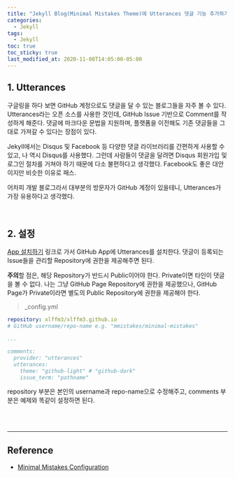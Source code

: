 ```yaml
---
title: "Jekyll Blog(Minimal Mistakes Theme)에 Utterances 댓글 기능 추가하기"
categories:
  - Jekyll
tags:
  - Jekyll
toc: true
toc_sticky: true
last_modified_at: 2020-11-08T14:05:00-05:00
---
```


## 1. Utterances

구글링을 하다 보면 GitHub 계정으로도 댓글을 달 수 있는 블로그들을 자주 볼 수 있다. Utterances라는 오픈 소스를 사용한 것인데, GitHub Issue 기반으로 Comment를 작성하게 해준다. 댓글에 마크다운 문법을 지원하며, 플랫폼을 이전해도 기존 댓글들을 그대로 가져갈 수 있다는 장점이 있다.

Jekyll에서는 Disqus 및 Facebook 등 다양한 댓글 라이브러리를 간편하게 사용할 수 있고, 나 역시 Disqus를 사용했다. 그런데 사람들이 댓글을 달려면 Disqus 회원가입 및 로그인 절차를 거쳐야 하기 때문에 다소 불편하다고 생각했다. Facebook도 좋은 대안이지만 비슷한 이유로 패스.

어차피 개발 블로그라서 대부분의 방문자가 GitHub 계정이 있을테니, Utterances가 가장 유용하다고 생각했다.

<br>

## 2. 설정

[App 설치하기](https://github.com/apps/utterances) 링크로 가서 GitHub App에 Utterances를 설치한다. 댓글이 등록되는 Issue들을 관리할 Repository에 권한을 제공해주면 된다.

**주의**할 점은, 해당 Repository가 반드시 Public이어야 한다. Private이면 타인이 댓글을 볼 수 없다. 나는 그냥 GitHub Page Repository에 권한을 제공했으나, GitHub Page가 Private이라면 별도의 Public Repository에 권한을 제공해야 한다.

> _config.yml

```yml
repository: xlffm3/xlffm3.github.io
# GitHub username/repo-name e.g. "mmistakes/minimal-mistakes"

...

comments:
  provider: "utterances"
  utterances:
    theme: "github-light" # "github-dark"
    issue_term: "pathname"
```

repository 부분은 본인의 username과 repo-name으로 수정해주고, comments 부분은 예제와 똑같이 설정하면 된다.

<br>


<br>

---

## Reference

* [Minimal Mistakes Configuration](https://mmistakes.github.io/minimal-mistakes/docs/configuration/#utterances-comments)
